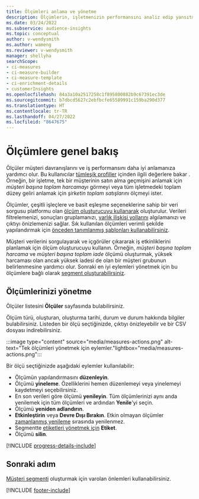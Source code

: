 ```yaml
---
title: Ölçümleri anlama ve yönetme
description: Ölçümlerin, işletmenizin performansını analiz edip yansıtmaya nasıl yardımcı olacağını öğrenin.
ms.date: 03/24/2022
ms.subservice: audience-insights
ms.topic: conceptual
author: v-wendysmith
ms.author: wameng
ms.reviewer: v-wendysmith
manager: shellyha
searchScope:
- ci-measures
- ci-measure-builder
- ci-measure-template
- ci-enrichment-details
- customerInsights
ms.openlocfilehash: 84a3a10a2517258c1f895800882b9c67391ec3de
ms.sourcegitcommit: b7dbcd5627c2ebfbcfe65589991c159ba290d377
ms.translationtype: HT
ms.contentlocale: tr-TR
ms.lasthandoff: 04/27/2022
ms.locfileid: "8647675"
---
```

# <a name="measures-overview"></a>Ölçümlere genel bakış

Ölçüler müşteri davranışlarını ve iş performansını daha iyi anlamanıza yardımcı olur. Bu kullanıcılar [tümleşik profiller](data-unification.md) içinden ilgili değerlere bakar . Örneğin, bir işletme, tek bir müşterinin satın alma geçmişini anlamak için *müşteri başına toplam harcamayı* görmeyi veya tüm işletmedeki toplam düzey geliri anlamak için *şirketin toplam satışlarını* ölçmeyi ister.  

Ölçümler, çeşitli işleçlere ve basit eşleşme seçeneklerine sahip bir veri sorgusu platformu olan [ölçüm oluşturucuyu kullanarak](measure-builder.md) oluşturulur. Verileri filtrelemenizi, sonuçları gruplamanızı, [varlık ilişkisi yollarını](relationships.md) algılamanızı ve çıktıyı önizlemenizi sağlar. Sık kullanılan ölçümleri verimli şekilde yapılandırmak için [önceden tanımlanmış şablonları kullanabilirsiniz](measure-templates.md).

Müşteri verilerini sorgulayarak ve içgörüler çıkararak iş etkinliklerini planlamak için ölçüm oluşturucuyu kullanın. Örneğin, *müşteri başına toplam harcama* ve *müşteri başına toplam iade* ölçümü oluşturmak, yüksek harcaması olan ancak yüksek iadesi de olan bir müşteri grubunun belirlenmesine yardımcı olur. Sonraki en iyi eylemleri yönetmek için bu ölçümlere bağlı olarak [segment oluşturabilirsiniz](segments.md).

## <a name="manage-your-measures"></a>Ölçümlerinizi yönetme

Ölçüler listesini **Ölçüler** sayfasında bulabilirsiniz.

Ölçüm türü, oluşturan, oluşturma tarihi, durum ve durum hakkında bilgiler bulabilirsiniz. Listeden bir ölçü seçtiğinizde, çıktıyı önizleyebilir ve bir CSV dosyası indirebilirsiniz.

:::image type="content" source="media/measures-actions.png" alt-text="Tek ölçümleri yönetmek için eylemler."lightbox="media/measures-actions.png":::

Bir ölçü seçtiğinizde aşağıdaki eylemler kullanılabilir:

- Ölçümün yapılandırmasını **düzenleyin**.
- Ölçümü **yineleme**. Özelliklerini hemen düzenlemeyi veya yinelemeyi kaydetmeyi seçebilirsiniz.
- En son verileri göre ölçümü **yenileyin**. Tüm ölçümlerinizi aynı anda yenilemek için tüm ölçümleri ve ardından **Yenile**'yi seçin.
- Ölçümü **yeniden adlandırın**.
- **Etkinleştirin** veya **Devre Dışı Bırakın**. Etkin olmayan ölçümler [zamanlanmış yenileme](system.md#schedule-tab) sırasında yenilenmez.
- Segmentte [etiketleri yönetmek için](work-with-tags-columns.md#manage-tags) **Etiket**.
- Ölçümü **silin**.

[!INCLUDE [progress-details-include](includes/progress-details-pane.md)]

## <a name="next-step"></a>Sonraki adım

[Müşteri segmenti](segments.md) oluşturmak için varolan önlemleri kullanabilirsiniz.

[!INCLUDE [footer-include](includes/footer-banner.md)]
